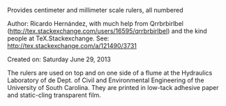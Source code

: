 Provides centimeter and millimeter scale rulers, all numbered 

Author: Ricardo Hernández, with much help from Qrrbrbirlbel
(http://tex.stackexchange.com/users/16595/qrrbrbirlbel) and the kind people
at TeX.Stackexchange. See: http://tex.stackexchange.com/a/121490/3731

Created on: Saturday June 29, 2013

The rulers are used on top and on one side of a flume at the Hydraulics 
Laboratory of de Dept. of Civil and Environmental Engineering of the University
of South Carolina. They are printed in low-tack adhesive paper and static-cling
transparent film. 
